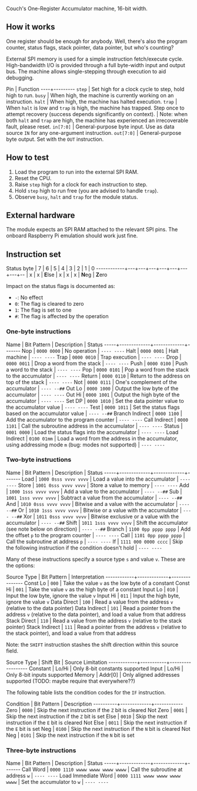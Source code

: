 <!---

This file is used to generate your project datasheet. Please fill in the information below and delete any unused
sections.

You can also include images in this folder and reference them in the markdown. Each image must be less than
512 kb in size, and the combined size of all images must be less than 1 MB.
-->

Couch's One-Register Accumulator machine, 16-bit width.

## How it works

One register should be enough for anybody.  Well, there's also the program counter, status flags, stack pointer, data pointer, but who's counting?

External SPI memory is used for a simple instruction fetch/execute cycle.  High-bandwidth I/O is provided through a full byte-width input and output bus.  The machine allows single-stepping through execution to aid debugging.

Pin | Function
----+---------
`step` | Set high for a clock cycle to step, hold high to run.
`busy` | When high, the machine is currently working on an instruction.
`halt` | When high, the machine has halted execution.
`trap` | When `halt` is low and `trap` is high, the machine has trapped.  Step once to attempt recovery (success depends significantly on context).
       | Note: when both `halt` and `trap` are high, the machine has experienced an irrecoverable fault, please reset.
`in[7:0]` | General-purpose byte input.  Use as data source `IN` for any one-argument instruction.
`out[7:0]` | General-purpose byte output.  Set with the `OUT` instruction.

## How to test

1. Load the program to run into the external SPI RAM.
2. Reset the CPU.
3. Raise `step` high for a clock for each instruction to step.
4. Hold `step` high to run free (you are advised to handle `trap`).
5. Observe `busy`, `halt` and `trap` for the module status.

## External hardware

The module expects an SPI RAM attached to the relevant SPI pins.  The onboard Raspberry Pi emulation should work just fine.

## Instruction set

Status byte | 7 | 6 | 5 | 4 | 3 | 2 | 1 | 0
------------+---+---+---+---+---+---+---+--
            | x | x | **E**lse | x | x | x | **N**eg | **Z**ero

Impact on the status flags is documented as:

* `-`: No effect
* `0`: The flag is cleared to zero
* `1`: The flag is set to one
* `#`: The flag is affected by the operation

### One-byte instructions

Name | Bit Pattern | Description | Status
-----+-------------+-------------+-------
Nop  | `0000 0000` | No operation | `---- ----`
Halt | `0000 0001` | Halt machine | `---- ----`
Trap | `0000 0010` | Trap execution | `---- ----`
Drop | `0000 0011` | Drop a word from the stack | `---- ----`
Push | `0000 0100` | Push a word to the stack | `---- ----`
Pop  | `0000 0101` | Pop a word from the stack to the accumulator | `---- ----`
Return | `0000 0110` | Return to the address on top of the stack | `---- ----`
Not  | `0000 0111` | One's complement of the accumulator | `---- --##`
Out Lo | `0000 1000` | Output the low byte of the accumulator | `---- ----`
Out Hi | `0000 1001` | Output the high byte of the accumulator | `---- ----`
Set DP | `0000 1010` | Set the data pointer value to the accumulator value | `---- ----`
Test | `0000 1011` | Set the status flags based on the accumulator value | `---- --##`
Branch Indirect | `0000 1100` | Add the accumulator to the program counter | `---- ----`
Call Indirect | `0000 1101` | Call the subroutine address in the accumulator | `---- ----`
Status        | `0001 0000` | Load the status flags into the accumulator | `---- ----`
Load Indirect | `0100 01mm` | Load a word from the address in the accumulator, using addressing mode `m` (bug: modes not supported) | `---- ----`


### Two-byte instructions

Name | Bit Pattern | Description | Status
-----+-------------+-------------+-------
Load | `1000 0sss vvvv vvvv` | Load a value into the accumulator | `---- ----`
Store | `1001 0sss vvvv vvvv` | Store a value to memory | `---- ----`
Add | `1000 1sss vvvv vvvv` | Add a value to the accumulator | `---- --##`
Sub | `1001 1sss vvvv vvvv` | Subtract a value from the accumulator | `---- --##`
And | `1010 0sss vvvv vvvv` | Bitwise and a value with the accumulator | `---- --##`
Or  | `1010 1sss vvvv vvvv` | Bitwise or a value with the accumulator | `---- --##`
Xor | `1011 0sss vvvv vvvv` | Bitwise exclusive or a value with the accumulator | `---- --##`
Shift | `1011 1sss vvvv vvvv` | Shift the accumulator (see note below on direction) | `---- --##`
Branch | `1100 0pp pppp pppp` | Add the offset `p` to the program counter | `---- ----`
Call   | `1101 0pp pppp pppp` | Call the subroutine at address `p` | `---- ----`
If     | `1111 000 0000 cccc` | Skip the following instruction if the condition doesn't hold | `---- ----`

Many of these instructions specify a source type `s` and value `v`.  These are the options:

Source Type | Bit Pattern | Interpretation
------------+-------------+---------------
Const Lo | `000` | Take the value `v` as the low byte of a constant
Const Hi | `001` | Take the value `v` as the high byte of a constant
Input Lo | `010` | Input the low byte, ignore the value `v`
Input Hi | `011` | Input the high byte, ignore the value `v`
Data Direct | `100` | Read a value from the address `v` (relative to the data pointer)
Data Indirect | `101` | Read a pointer from the address `v` (relative to the data pointer), and load a value from that address
Stack Direct | `110` | Read a value from the address `v` (relative to the stack pointer)
Stack Indirect | `111` | Read a pointer from the address `v` (relative to the stack pointer), and load a value from that address

Note: the `SHIFT` instruction stashes the shift direction within this source field.

Source Type | Shift Bit | Source Limitation
------------+-----------+------------------
Constant    | Lo/Hi     | Only 8-bit constants supported
Input       | Lo/Hi     | Only 8-bit inputs supported
Memory      | Addr[0]   | Only aligned addresses supported (TODO: maybe require that everywhere??)

The following table lists the condition codes for the `IF` instruction.

Condition | Bit Pattern | Description
----------+-------------+------------
Zero      | `0000`      | Skip the next instruction if the `Z` bit is cleared
Not Zero  | `0001`      | Skip the next instruction if the `Z` bit is set
Else      | `0010`      | Skip the next instruction if the `E` bit is cleared
Not Else  | `0011`      | Skip the next instruction if the `E` bit is set
Neg       | `0100`      | Skip the next instruction if the `N` bit is cleared
Not Neg   | `0101`      | Skip the next instruction if the `N` bit is set

### Three-byte instructions

Name | Bit Pattern | Description | Status
-----+-------------+-------------+-------
Call Word | `0000 1110 wwww wwww wwww wwww` | Call the subroutine at address `w` | `---- ----`
Load Immediate Word | `0000 1111 wwww wwww wwww wwww` | Set the accumulator to `w` | `---- ----`
